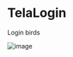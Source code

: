 # TelaLogin
Login birds

![image](https://user-images.githubusercontent.com/131692832/235539706-6c268697-2505-43a3-9800-4b360907051c.png)
